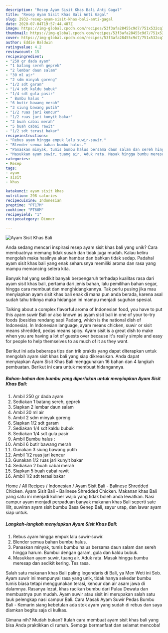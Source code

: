 ```yaml
---
description: "Resep Ayam Sisit Khas Bali Anti Gagal"
title: "Resep Ayam Sisit Khas Bali Anti Gagal"
slug: 2932-resep-ayam-sisit-khas-bali-anti-gagal
date: 2020-07-04T19:57:44.487Z
image: https://img-global.cpcdn.com/recipes/53f3afa28455c9d7/751x532cq70/ayam-sisit-khas-bali-foto-resep-utama.jpg
thumbnail: https://img-global.cpcdn.com/recipes/53f3afa28455c9d7/751x532cq70/ayam-sisit-khas-bali-foto-resep-utama.jpg
cover: https://img-global.cpcdn.com/recipes/53f3afa28455c9d7/751x532cq70/ayam-sisit-khas-bali-foto-resep-utama.jpg
author: Eddie Baldwin
ratingvalue: 4.2
reviewcount: 15
recipeingredient:
- "250 gr dada ayam"
- "1 batang sereh geprek"
- "2 lembar daun salam"
- "30 ml air"
- "2 sdm minyak goreng"
- "1/2 sdt garam"
- "1/4 sdt kaldu bubuk"
- "1/4 sdt gula pasir"
- " Bumbu halus "
- "6 butir bawang merah"
- "3 siung bawang putih"
- "1/2 ruas jari kencur"
- "1/2 ruas jari kunyit bakar"
- "2 buah cabai merah"
- "5 buah cabai rawit"
- "1/2 sdt terasi bakar"
recipeinstructions:
- "Rebus ayam hingga empuk lalu suwir-suwir."
- "Blender semua bahan bumbu halus."
- "Panaskan minyak, tumis bumbu halus bersama daun salam dan sereh hingga harum. Bumbui dengan garam, gula dan kaldu bubuk."
- "Masukkan ayam suwir, tuang air. Aduk rata. Masak hingga bumbu meresap dan sedikit kering. Tes rasa."
categories:
- Resep
tags:
- ayam
- sisit
- khas

katakunci: ayam sisit khas 
nutrition: 298 calories
recipecuisine: Indonesian
preptime: "PT17M"
cooktime: "PT60M"
recipeyield: "1"
recipecategory: Dinner

---
```



![Ayam Sisit Khas Bali](https://img-global.cpcdn.com/recipes/53f3afa28455c9d7/751x532cq70/ayam-sisit-khas-bali-foto-resep-utama.jpg)

Anda sedang mencari inspirasi resep ayam sisit khas bali yang unik? Cara membuatnya memang tidak susah dan tidak juga mudah. Kalau keliru mengolah maka hasilnya akan hambar dan bahkan tidak sedap. Padahal ayam sisit khas bali yang enak seharusnya memiliki aroma dan rasa yang mampu memancing selera kita.

Banyak hal yang sedikit banyak berpengaruh terhadap kualitas rasa dari ayam sisit khas bali, pertama dari jenis bahan, lalu pemilihan bahan segar, hingga cara membuat dan menghidangkannya. Tak perlu pusing jika mau menyiapkan ayam sisit khas bali enak di mana pun anda berada, karena asal sudah tahu triknya maka hidangan ini mampu menjadi suguhan spesial.

Talking about a complex flavorful aroma of Indonesian food, you have to put this ayam suwir Bali or also known as ayam sisit bali in one of your to-try foods (besides rendang sapi Padang, which is the national dish of Indonesia). In Indonesian language, ayam means chicken, suwir or sisit means shredded, pedas means spicy. Ayam sisit is a great dish to make when you are having a lot of guests over because it&#39;s really simple and easy for people to help themselves to as much of it as they want.


Berikut ini ada beberapa tips dan trik praktis yang dapat diterapkan untuk mengolah ayam sisit khas bali yang siap dikreasikan. Anda dapat menyiapkan Ayam Sisit Khas Bali menggunakan 16 bahan dan 4 langkah pembuatan. Berikut ini cara untuk membuat hidangannya.

<!--inarticleads1-->

##### Bahan-bahan dan bumbu yang diperlukan untuk menyiapkan Ayam Sisit Khas Bali:

1. Ambil 250 gr dada ayam
1. Sediakan 1 batang sereh, geprek
1. Siapkan 2 lembar daun salam
1. Ambil 30 ml air
1. Ambil 2 sdm minyak goreng
1. Siapkan 1/2 sdt garam
1. Sediakan 1/4 sdt kaldu bubuk
1. Sediakan 1/4 sdt gula pasir
1. Ambil  Bumbu halus :
1. Ambil 6 butir bawang merah
1. Gunakan 3 siung bawang putih
1. Ambil 1/2 ruas jari kencur
1. Gunakan 1/2 ruas jari kunyit bakar
1. Sediakan 2 buah cabai merah
1. Siapkan 5 buah cabai rawit
1. Ambil 1/2 sdt terasi bakar


Home / All Recipes / Indonesian / Ayam Sisit Bali - Balinese Shredded Chicken. Ayam Sisit Bali - Balinese Shredded Chicken. Makanan khas Bali yang satu ini menjadi kuliner wajib yang tidak boleh anda lewatkan. Nasi campur ayam menjadi perpaduan banyak makanan khas Bali seperti sate lilit, suwiran ayam sisit bumbu Basa Genep Bali, sayur urap, dan lawar ayam siap untuk. 

<!--inarticleads2-->

##### Langkah-langkah menyiapkan Ayam Sisit Khas Bali:

1. Rebus ayam hingga empuk lalu suwir-suwir.
1. Blender semua bahan bumbu halus.
1. Panaskan minyak, tumis bumbu halus bersama daun salam dan sereh hingga harum. Bumbui dengan garam, gula dan kaldu bubuk.
1. Masukkan ayam suwir, tuang air. Aduk rata. Masak hingga bumbu meresap dan sedikit kering. Tes rasa.


Salah satu makanan khas Bali paling legendaris di Bali, ya Men Weti ini Sob. Ayam suwir ini mempunyai rasa yang unik, tidak hanya sekedar bumbu tumis biasa tetapi menggunakan terasi, kencur dan air asam jawa di dalamnya. Rasanya lezat, khas racikan bumbu dari Pulau Dewata dan membuatnya pun mudah. Ayam suwir atau sisit ini merupakan salah satu lauk pelengkap nasi campur Bali. Cara Masak Ayam Suwir Pedas Bumbu Bali - Kemarin siang kebetulan ada stok ayam yang sudah di rebus dan saya diamkan begitu saja di kulkas. 

Gimana nih? Mudah bukan? Itulah cara membuat ayam sisit khas bali yang bisa Anda praktikkan di rumah. Semoga bermanfaat dan selamat mencoba!
